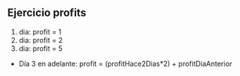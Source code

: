 ## Ejercicio profits

1. dia: profit = 1
2. dia: profit = 2
3. dia: profit = 5
- Día 3 en adelante:
  profit = (profitHace2Dias*2) + profitDiaAnterior 